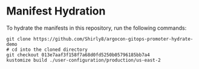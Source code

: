 # Manifest Hydration

To hydrate the manifests in this repository, run the following commands:

```shell
git clone https://github.com/Shirly8/argocon-gitops-promoter-hydrate-demo
# cd into the cloned directory
git checkout 013e7aaf3f158f7a68d0fd5250b05796185bb7a4
kustomize build ./user-configuration/production/us-east-2
```
